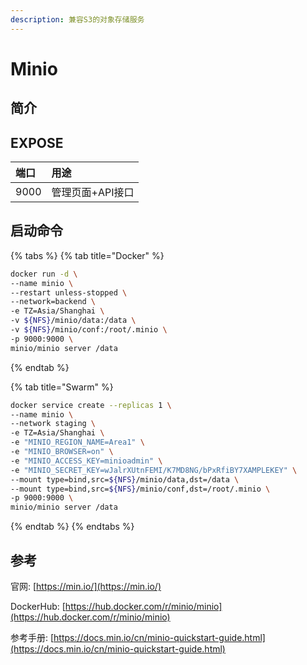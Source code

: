 ```yaml
---
description: 兼容S3的对象存储服务
---
```


# Minio

## 简介



## EXPOSE

| 端口 | 用途 |
| :--- | :--- |
| 9000 | 管理页面+API接口 |



## 启动命令

{% tabs %}
{% tab title="Docker" %}
```bash
docker run -d \
--name minio \
--restart unless-stopped \
--network=backend \
-e TZ=Asia/Shanghai \
-v ${NFS}/minio/data:/data \
-v ${NFS}/minio/conf:/root/.minio \
-p 9000:9000 \
minio/minio server /data
```
{% endtab %}

{% tab title="Swarm" %}
```bash
docker service create --replicas 1 \
--name minio \
--network staging \
-e TZ=Asia/Shanghai \
-e "MINIO_REGION_NAME=Area1" \
-e "MINIO_BROWSER=on" \
-e "MINIO_ACCESS_KEY=minioadmin" \
-e "MINIO_SECRET_KEY=wJalrXUtnFEMI/K7MD8NG/bPxRfiBY7XAMPLEKEY" \
--mount type=bind,src=${NFS}/minio/data,dst=/data \
--mount type=bind,src=${NFS}/minio/conf,dst=/root/.minio \
-p 9000:9000 \
minio/minio server /data
```
{% endtab %}
{% endtabs %}



## 参考

官网: [https://min.io/](https://min.io/)

DockerHub: [https://hub.docker.com/r/minio/minio](https://hub.docker.com/r/minio/minio)

参考手册: [https://docs.min.io/cn/minio-quickstart-guide.html](https://docs.min.io/cn/minio-quickstart-guide.html)

